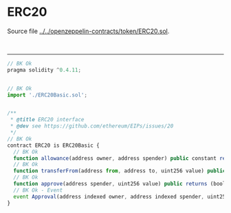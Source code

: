 # ERC20

Source file [../../openzeppelin-contracts/token/ERC20.sol](../../openzeppelin-contracts/token/ERC20.sol).

<br />

<hr />

```javascript
// BK Ok
pragma solidity ^0.4.11;


// BK Ok
import './ERC20Basic.sol';


/**
 * @title ERC20 interface
 * @dev see https://github.com/ethereum/EIPs/issues/20
 */
// BK Ok
contract ERC20 is ERC20Basic {
  // BK Ok
  function allowance(address owner, address spender) public constant returns (uint256);
  // BK Ok
  function transferFrom(address from, address to, uint256 value) public returns (bool);
  // BK Ok
  function approve(address spender, uint256 value) public returns (bool);
  // BK Ok - Event
  event Approval(address indexed owner, address indexed spender, uint256 value);
}

```
